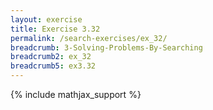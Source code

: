 ```yaml
---
layout: exercise
title: Exercise 3.32
permalink: /search-exercises/ex_32/
breadcrumb: 3-Solving-Problems-By-Searching
breadcrumb2: ex_32
breadcrumb5: ex3.32
---
```


{% include mathjax_support %}

